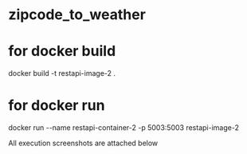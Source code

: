 # zipcode_to_weather


# for docker build

docker build -t restapi-image-2 .

# for docker run

docker run --name restapi-container-2 -p 5003:5003 restapi-image-2

All execution screenshots are attached below





